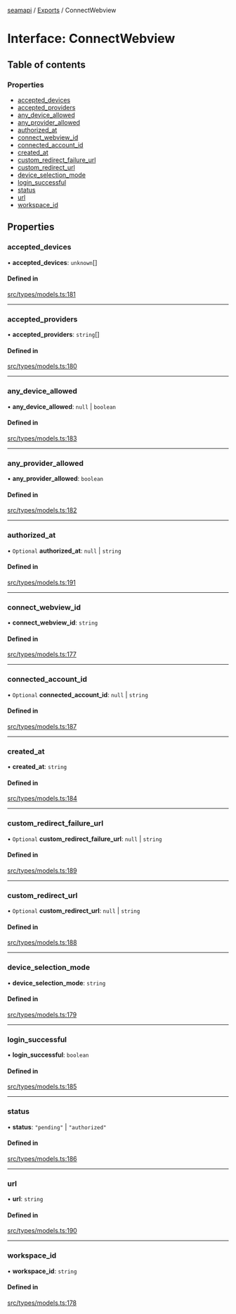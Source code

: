 [seamapi](../README.md) / [Exports](../modules.md) / ConnectWebview

# Interface: ConnectWebview

## Table of contents

### Properties

- [accepted\_devices](ConnectWebview.md#accepted_devices)
- [accepted\_providers](ConnectWebview.md#accepted_providers)
- [any\_device\_allowed](ConnectWebview.md#any_device_allowed)
- [any\_provider\_allowed](ConnectWebview.md#any_provider_allowed)
- [authorized\_at](ConnectWebview.md#authorized_at)
- [connect\_webview\_id](ConnectWebview.md#connect_webview_id)
- [connected\_account\_id](ConnectWebview.md#connected_account_id)
- [created\_at](ConnectWebview.md#created_at)
- [custom\_redirect\_failure\_url](ConnectWebview.md#custom_redirect_failure_url)
- [custom\_redirect\_url](ConnectWebview.md#custom_redirect_url)
- [device\_selection\_mode](ConnectWebview.md#device_selection_mode)
- [login\_successful](ConnectWebview.md#login_successful)
- [status](ConnectWebview.md#status)
- [url](ConnectWebview.md#url)
- [workspace\_id](ConnectWebview.md#workspace_id)

## Properties

### accepted\_devices

• **accepted\_devices**: `unknown`[]

#### Defined in

[src/types/models.ts:181](https://github.com/seamapi/javascript/blob/main/src/types/models.ts#L181)

___

### accepted\_providers

• **accepted\_providers**: `string`[]

#### Defined in

[src/types/models.ts:180](https://github.com/seamapi/javascript/blob/main/src/types/models.ts#L180)

___

### any\_device\_allowed

• **any\_device\_allowed**: ``null`` \| `boolean`

#### Defined in

[src/types/models.ts:183](https://github.com/seamapi/javascript/blob/main/src/types/models.ts#L183)

___

### any\_provider\_allowed

• **any\_provider\_allowed**: `boolean`

#### Defined in

[src/types/models.ts:182](https://github.com/seamapi/javascript/blob/main/src/types/models.ts#L182)

___

### authorized\_at

• `Optional` **authorized\_at**: ``null`` \| `string`

#### Defined in

[src/types/models.ts:191](https://github.com/seamapi/javascript/blob/main/src/types/models.ts#L191)

___

### connect\_webview\_id

• **connect\_webview\_id**: `string`

#### Defined in

[src/types/models.ts:177](https://github.com/seamapi/javascript/blob/main/src/types/models.ts#L177)

___

### connected\_account\_id

• `Optional` **connected\_account\_id**: ``null`` \| `string`

#### Defined in

[src/types/models.ts:187](https://github.com/seamapi/javascript/blob/main/src/types/models.ts#L187)

___

### created\_at

• **created\_at**: `string`

#### Defined in

[src/types/models.ts:184](https://github.com/seamapi/javascript/blob/main/src/types/models.ts#L184)

___

### custom\_redirect\_failure\_url

• `Optional` **custom\_redirect\_failure\_url**: ``null`` \| `string`

#### Defined in

[src/types/models.ts:189](https://github.com/seamapi/javascript/blob/main/src/types/models.ts#L189)

___

### custom\_redirect\_url

• `Optional` **custom\_redirect\_url**: ``null`` \| `string`

#### Defined in

[src/types/models.ts:188](https://github.com/seamapi/javascript/blob/main/src/types/models.ts#L188)

___

### device\_selection\_mode

• **device\_selection\_mode**: `string`

#### Defined in

[src/types/models.ts:179](https://github.com/seamapi/javascript/blob/main/src/types/models.ts#L179)

___

### login\_successful

• **login\_successful**: `boolean`

#### Defined in

[src/types/models.ts:185](https://github.com/seamapi/javascript/blob/main/src/types/models.ts#L185)

___

### status

• **status**: ``"pending"`` \| ``"authorized"``

#### Defined in

[src/types/models.ts:186](https://github.com/seamapi/javascript/blob/main/src/types/models.ts#L186)

___

### url

• **url**: `string`

#### Defined in

[src/types/models.ts:190](https://github.com/seamapi/javascript/blob/main/src/types/models.ts#L190)

___

### workspace\_id

• **workspace\_id**: `string`

#### Defined in

[src/types/models.ts:178](https://github.com/seamapi/javascript/blob/main/src/types/models.ts#L178)
